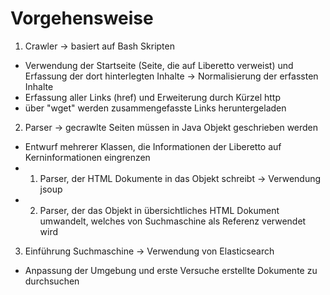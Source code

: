 # Vorgehensweise

1. Crawler
-> basiert auf Bash Skripten
- Verwendung der Startseite (Seite, die auf Liberetto verweist) und Erfassung der dort hinterlegten Inhalte
-> Normalisierung der erfassten Inhalte
- Erfassung aller Links (href) und Erweiterung durch Kürzel http
- über "wget" werden zusammengefasste Links heruntergeladen

2. Parser
-> gecrawlte Seiten müssen in Java Objekt geschrieben werden
- Entwurf mehrerer Klassen, die Informationen der Liberetto auf Kerninformationen eingrenzen
- 1. Parser, der HTML Dokumente in das Objekt schreibt
-> Verwendung jsoup
- 2. Parser, der das Objekt in übersichtliches HTML Dokument umwandelt, welches von Suchmaschine als Referenz verwendet wird

3. Einführung Suchmaschine
-> Verwendung von Elasticsearch
- Anpassung der Umgebung und erste Versuche erstellte Dokumente zu durchsuchen
